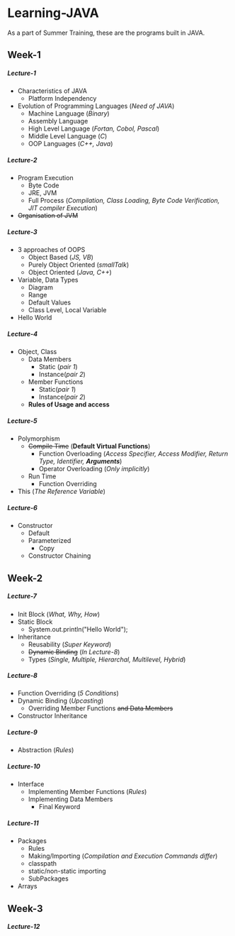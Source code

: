 # Learning-JAVA
As a part of Summer Training, these are the programs built in JAVA.

## Week-1

##### Lecture-1
- Characteristics of JAVA
  - Platform Independency
- Evolution of Programming Languages (*Need of JAVA*)
  - Machine Language (*Binary*)
  - Assembly Language
  - High Level Language (*Fortan, Cobol, Pascal*)
  - Middle Level Language (*C*)
  - OOP Languages (*C++, Java*)

##### Lecture-2
- Program Execution
  - Byte Code
  - JRE, JVM
  - Full Process (*Compilation, Class Loading, Byte Code Verification, JIT compiler Execution*)
- ~~Organisation of JVM~~

##### Lecture-3
- 3 approaches of OOPS
  - Object Based (*JS, VB*)
  - Purely Object Oriented (*smallTalk*)
  - Object Oriented (*Java, C++*)
- Variable, Data Types
  - Diagram
  - Range
  - Default Values
  - Class Level, Local Variable  
- Hello World

##### Lecture-4
- Object, Class
  - Data Members
    - Static (*pair 1*)
    - Instance(*pair 2*)
  - Member Functions
    - Static(*pair 1*)
    - Instance(*pair 2*)
  - **Rules of Usage and access**

##### Lecture-5
- Polymorphism
  - ~~Compile Time~~ (**Default Virtual Functions**)
    - Function Overloading (*Access Specifier, Access Modifier, Return Type, Identifier, __Arguments__*)
    - Operator Overloading (*Only implicitly*)
  - Run Time
    - Function Overriding
- This (*The Reference Variable*)

##### Lecture-6
- Constructor
  - Default
  - Parameterized
    - Copy
  - Constructor Chaining

## Week-2

##### Lecture-7
- Init Block (*What, Why, How*)
- Static Block
  - System.out.println("Hello World");
- Inheritance
  - Reusability (*Super Keyword*)
  - ~~Dynamic Binding~~ (*In Lecture-8*)
  - Types (*Single, Multiple, Hierarchal, Multilevel, Hybrid*)

##### Lecture-8
- Function Overriding (*5 Conditions*)
- Dynamic Binding (*Upcasting*)
  - Overriding Member Functions ~~and Data Members~~
- Constructor Inheritance

##### Lecture-9
- Abstraction (*Rules*)

##### Lecture-10
- Interface
  - Implementing Member Functions (*Rules*)
  - Implementing Data Members
    - Final Keyword

##### Lecture-11
- Packages
  - Rules
  - Making/Importing (*Compilation and Execution Commands differ*)
  - classpath
  - static/non-static importing
  - SubPackages
- Arrays

## Week-3

##### Lecture-12
